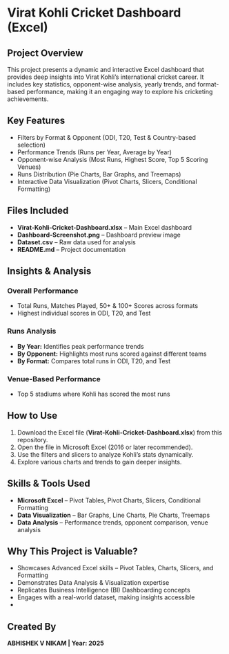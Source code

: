 # Virat Kohli Cricket Dashboard (Excel)

## Project Overview
This project presents a dynamic and interactive Excel dashboard that provides deep insights into Virat Kohli’s international cricket career. It includes key statistics, opponent-wise analysis, yearly trends, and format-based performance, making it an engaging way to explore his cricketing achievements.

## Key Features
- Filters by Format & Opponent (ODI, T20, Test & Country-based selection)
- Performance Trends (Runs per Year, Average by Year)
- Opponent-wise Analysis (Most Runs, Highest Score, Top 5 Scoring Venues)
- Runs Distribution (Pie Charts, Bar Graphs, and Treemaps)
- Interactive Data Visualization (Pivot Charts, Slicers, Conditional Formatting)

## Files Included
- **Virat-Kohli-Cricket-Dashboard.xlsx** – Main Excel dashboard
- **Dashboard-Screenshot.png** – Dashboard preview image
- **Dataset.csv** – Raw data used for analysis
- **README.md** – Project documentation

## Insights & Analysis

### Overall Performance
- Total Runs, Matches Played, 50+ & 100+ Scores across formats
- Highest individual scores in ODI, T20, and Test

### Runs Analysis
- **By Year:** Identifies peak performance trends
- **By Opponent:** Highlights most runs scored against different teams
- **By Format:** Compares total runs in ODI, T20, and Test

### Venue-Based Performance
- Top 5 stadiums where Kohli has scored the most runs

## How to Use
1. Download the Excel file (**Virat-Kohli-Cricket-Dashboard.xlsx**) from this repository.
2. Open the file in Microsoft Excel (2016 or later recommended).
3. Use the filters and slicers to analyze Kohli’s stats dynamically.
4. Explore various charts and trends to gain deeper insights.

## Skills & Tools Used
- **Microsoft Excel** – Pivot Tables, Pivot Charts, Slicers, Conditional Formatting
- **Data Visualization** – Bar Graphs, Line Charts, Pie Charts, Treemaps
- **Data Analysis** – Performance trends, opponent comparison, venue analysis

## Why This Project is Valuable?
- Showcases Advanced Excel skills – Pivot Tables, Charts, Slicers, and Formatting
- Demonstrates Data Analysis & Visualization expertise
- Replicates Business Intelligence (BI) Dashboarding concepts
- Engages with a real-world dataset, making insights accessible
- 

## Created By
**ABHISHEK V NIKAM | Year: 2025**



